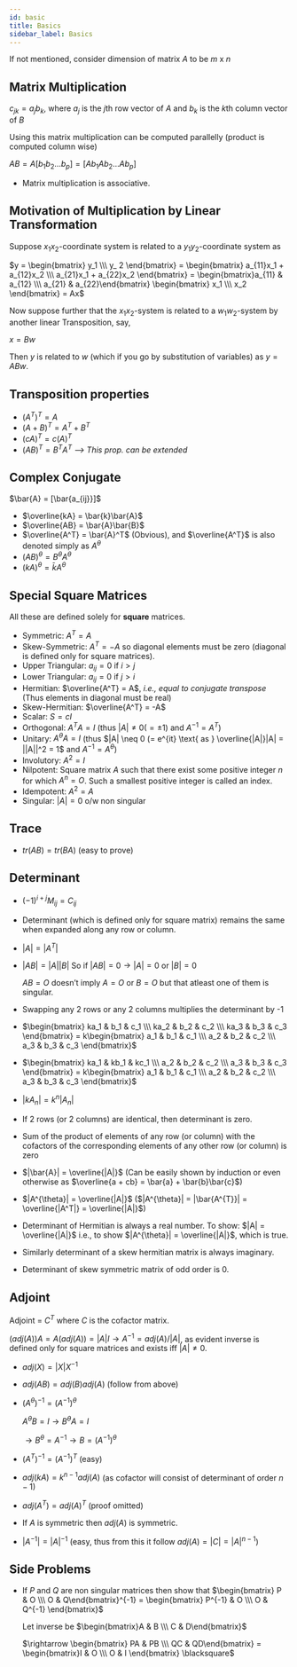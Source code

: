 ```yaml
---
id: basic
title: Basics
sidebar_label: Basics
---
```


If not mentioned, consider dimension of matrix $A$ to be $m$ x $n$

## Matrix Multiplication

$c_{jk} = a_jb_k$, where $a_j$ is the $j$th row vector of $A$ and $b_k$ is the $k$th column vector of $B$

Using this matrix multiplication can be computed parallelly (product is computed column wise)

$AB = A[b_1 b_2 \dots b_p] = [Ab_1 Ab_2 \dots Ab_p]$

- Matrix multiplication is associative.

## Motivation of Multiplication by Linear Transformation

Suppose $x_1x_2$-coordinate system is related to a $y_1y_2$-coordinate system as

$y = \begin{bmatrix} y_1 \\\ y_ 2 \end{bmatrix} = \begin{bmatrix} a_{11}x_1 + a_{12}x_2 \\\ a_{21}x_1 + a_{22}x_2 \end{bmatrix} = \begin{bmatrix}a_{11} & a_{12} \\\ a_{21} & a_{22}\end{bmatrix} \begin{bmatrix} x_1 \\\ x_2 \end{bmatrix} = Ax$

Now suppose further that the $x_1x_2$-system is related to a $w_1w_2$-system by another linear Transposition, say,

$x = Bw$

Then $y$ is related to $w$ (which if you go by substitution of variables) as $y = ABw$.

## Transposition properties

- $(A^T)^T = A$
- $(A + B)^T = A^T + B^T$
- $(cA)^T = c(A)^T$
- $(AB)^T = B^TA^T$ _--> This prop. can be extended_

## Complex Conjugate

$\bar{A} = [\bar{a_{ij}}]$

- $\overline{kA} = \bar{k}\bar{A}$
- $\overline{AB} = \bar{A}\bar{B}$
- $\overline{A^T} = \bar{A}^T$ (Obvious), and $\overline{A^T}$ is also denoted simply as $A^{\theta}$
- $(AB)^{\theta} = B^{\theta}A^{\theta}$
- $(kA)^{\theta} = \bar{k}A^{\theta}$

## Special Square Matrices

All these are defined solely for **square** matrices.

- Symmetric: $A^T = A$
- Skew-Symmetric: $A^T = -A$ so diagonal elements must be zero (diagonal is defined only for square matrices).
- Upper Triangular: $a_{ij} = 0$ if $i > j$
- Lower Triangular: $a_{ij} = 0$ if $j > i$
- Hermitian: $\overline{A^T} = A$, _i.e., equal to conjugate transpose_ (Thus elements in diagonal must be real)
- Skew-Hermitian: $\overline{A^T} = -A$
- Scalar: $S = cI$
- Orthogonal: $A^{T}A = I$ (thus $|A| \neq 0 (= \pm 1)$ and $A^{-1} = A^{T}$)
- Unitary: $A^{\theta}A = I$ (thus $|A| \neq 0 (= e^{it} \text{ as } \overline{|A|}|A| = ||A||^2 = 1$ and $A^{-1} = A^{\theta}$)
- Involutory: $A^2 = I$
- Nilpotent: Square matrix $A$ such that there exist some positive integer $n$ for which $A^n = O$. Such a smallest positive integer is called an index.
- Idempotent: $A^2 = A$
- Singular: $|A| = 0$ o/w non singular

## Trace

- $tr(AB) = tr(BA)$ (easy to prove)

## Determinant

- $(-1)^{i + j}M_{ij} = C_{ij}$
- Determinant (which is defined only for square matrix) remains the same when expanded along any row or column.
- $|A| = |A^T|$
- $|AB| = |A||B|$ So if $|AB| = 0 \rightarrow |A| = 0 \text{ or } |B| = 0$

  $AB = O \text{ doesn't imply } A = O \text{ or } B = O$ but that atleast one of them is singular.

- Swapping any 2 rows or any 2 columns multiplies the determinant by -1
- $\begin{bmatrix} ka_1 & b_1 & c_1 \\\ ka_2 & b_2 & c_2 \\\ ka_3 & b_3 & c_3 \end{bmatrix} = k\begin{bmatrix} a_1 & b_1 & c_1 \\\ a_2 & b_2 & c_2 \\\ a_3 & b_3 & c_3 \end{bmatrix}$
- $\begin{bmatrix} ka_1 & kb_1 & kc_1 \\\ a_2 & b_2 & c_2 \\\ a_3 & b_3 & c_3 \end{bmatrix} = k\begin{bmatrix} a_1 & b_1 & c_1 \\\ a_2 & b_2 & c_2 \\\ a_3 & b_3 & c_3 \end{bmatrix}$
- $|kA_{n}| = k^{n}|A_n|$
- If 2 rows (or 2 columns) are identical, then determinant is zero.
- Sum of the product of elements of any row (or column) with the cofactors of the corresponding elements of any other row (or column) is zero
- $|\bar{A}| = \overline{|A|}$ (Can be easily shown by induction or even otherwise as $\overline{a + cb} = \bar{a} + \bar{b}\bar{c}$)
- $|A^{\theta}| = \overline{|A|}$ ($|A^{\theta}| = |\bar{A^{T}}| = \overline{|A^T|} = \overline{|A|}$)
- Determinant of Hermitian is always a real number. To show: $|A| = \overline{|A|}$ i.e., to show $|A^{\theta}| = \overline{|A|}$, which is true.
- Similarly determinant of a skew hermitian matrix is always imaginary.
- Determinant of skew symmetric matrix of odd order is 0.

## Adjoint

Adjoint = $C^T$ where $C$ is the cofactor matrix.

$(adj(A))A = A(adj(A)) = |A|I \rightarrow A^{-1} = adj(A)/|A|$, as evident inverse is defined only for square matrices and exists iff $|A| \neq 0$.

- $adj(X) = |X|X^{-1}$
- $adj(AB) = adj(B)adj(A)$ (follow from above)
- $(A^{\theta})^{-1} = (A^{-1})^{\theta}$

  $A^{\theta}B = I \rightarrow B^{\theta}A = I$

  $\rightarrow B^{\theta} = A^{-1} \rightarrow B = (A^{-1})^{\theta}$

- $(A^{T})^{-1} = (A^{-1})^{T}$ (easy)
- $adj(kA) = k^{n - 1}adj(A)$ (as cofactor will consist of determinant of order $n - 1$)
- $adj(A^T) = adj(A)^{T}$ (proof omitted)
- If $A$ is symmetric then $adj(A)$ is symmetric.
- $|A^{-1}| = |A|^{-1}$ (easy, thus from this it follow $adj(A) = |C| = |A|^{n - 1}$)

## Side Problems

- If $P$ and $Q$ are non singular matrices then show that $\begin{bmatrix} P & O \\\ O & Q\end{bmatrix}^{-1} = \begin{bmatrix} P^{-1} & O \\\ O & Q^{-1} \end{bmatrix}$

  Let inverse be $\begin{bmatrix}A & B \\\ C & D\end{bmatrix}$

  $\rightarrow \begin{bmatrix} PA & PB \\\ QC & QD\end{bmatrix} = \begin{bmatrix}I & O \\\ O & I \end{bmatrix} \blacksquare$

